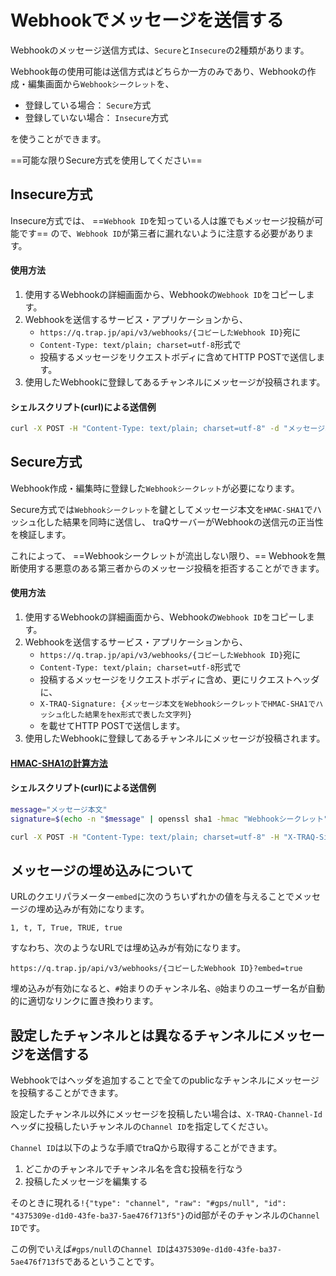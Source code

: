 # Webhookでメッセージを送信する
Webhookのメッセージ送信方式は、`Secure`と`Insecure`の2種類があります。

Webhook毎の使用可能は送信方式はどちらか一方のみであり、Webhookの作成・編集画面から`Webhookシークレット`を、
+ 登録している場合： `Secure`方式
+ 登録していない場合： `Insecure`方式

を使うことができます。

==可能な限りSecure方式を使用してください==

## Insecure方式
Insecure方式では、 ==`Webhook ID`を知っている人は誰でもメッセージ投稿が可能です== ので、`Webhook ID`が第三者に漏れないように注意する必要があります。

#### 使用方法
1. 使用するWebhookの詳細画面から、Webhookの`Webhook ID`をコピーします。
2. Webhookを送信するサービス・アプリケーションから、
    + `https://q.trap.jp/api/v3/webhooks/{コピーしたWebhook ID}`宛に
    + `Content-Type: text/plain; charset=utf-8`形式で
    + 投稿するメッセージをリクエストボディに含めてHTTP POSTで送信します。
3. 使用したWebhookに登録してあるチャンネルにメッセージが投稿されます。

#### シェルスクリプト(curl)による送信例
```bash
curl -X POST -H "Content-Type: text/plain; charset=utf-8" -d "メッセージ本文" https://q.trap.jp/api/v3/webhooks/{コピーしたWebhook ID}
```

## Secure方式
Webhook作成・編集時に登録した`Webhookシークレット`が必要になります。

Secure方式では`Webhookシークレット`を鍵としてメッセージ本文を`HMAC-SHA1`でハッシュ化した結果を同時に送信し、
traQサーバーがWebhookの送信元の正当性を検証します。

これによって、 ==Webhookシークレットが流出しない限り、== Webhookを無断使用する悪意のある第三者からのメッセージ投稿を拒否することができます。

#### 使用方法
1. 使用するWebhookの詳細画面から、Webhookの`Webhook ID`をコピーします。
2. Webhookを送信するサービス・アプリケーションから、
    + `https://q.trap.jp/api/v3/webhooks/{コピーしたWebhook ID}`宛に
    + `Content-Type: text/plain; charset=utf-8`形式で
    + 投稿するメッセージをリクエストボディに含め、更にリクエストヘッダに、
    + `X-TRAQ-Signature: {メッセージ本文をWebhookシークレットでHMAC-SHA1でハッシュ化した結果をhex形式で表した文字列}`
    + を載せてHTTP POSTで送信します。
3. 使用したWebhookに登録してあるチャンネルにメッセージが投稿されます。

#### [HMAC-SHA1の計算方法](/docs/webhook/hmacsha1)

#### シェルスクリプト(curl)による送信例

```bash
message="メッセージ本文"
signature=$(echo -n "$message" | openssl sha1 -hmac "Webhookシークレット")

curl -X POST -H "Content-Type: text/plain; charset=utf-8" -H "X-TRAQ-Signature: $signature" -d "$message" https://q.trap.jp/api/v3/webhooks/{コピーしたWebhook ID}
```

## メッセージの埋め込みについて

URLのクエリパラメーター`embed`に次のうちいずれかの値を与えることでメッセージの埋め込みが有効になります。

    1, t, T, True, TRUE, true

すなわち、次のようなURLでは埋め込みが有効になります。

    https://q.trap.jp/api/v3/webhooks/{コピーしたWebhook ID}?embed=true

埋め込みが有効になると、`#`始まりのチャンネル名、`@`始まりのユーザー名が自動的に適切なリンクに置き換わります。

## 設定したチャンネルとは異なるチャンネルにメッセージを送信する
Webhookではヘッダを追加することで全てのpublicなチャンネルにメッセージを投稿することができます。

設定したチャンネル以外にメッセージを投稿したい場合は、`X-TRAQ-Channel-Id`ヘッダに投稿したいチャンネルの`Channel ID`を指定してください。

`Channel ID`は以下のような手順でtraQから取得することができます。

1. どこかのチャンネルでチャンネル名を含む投稿を行なう
2. 投稿したメッセージを編集する

そのときに現れる`!{"type": "channel", "raw": "#gps/null", "id": "4375309e-d1d0-43fe-ba37-5ae476f713f5"}`のid部がそのチャンネルの`Channel ID`です。

この例でいえば`#gps/null`の`Channel ID`は`4375309e-d1d0-43fe-ba37-5ae476f713f5`であるということです。
